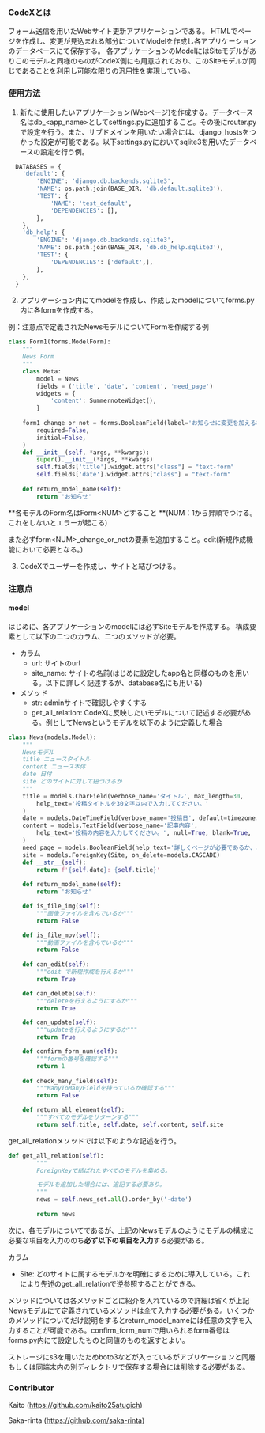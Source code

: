 ### CodeXとは

フォーム送信を用いたWebサイト更新アプリケーションである。
HTMLでページを作成し、変更が見込まれる部分についてModelを作成し各アプリケーションのデータベースにて保存する。
各アプリケーションのModelにはSiteモデルがありこのモデルと同様のものがCodeX側にも用意されており、このSiteモデルが同じであることを利用し可能な限りの汎用性を実現している。

### 使用方法

1. 新たに使用したいアプリケーション(Webページ)を作成する。データベース名はdb_<app_name>としてsettings.pyに追加すること。その後にrouter.pyで設定を行う。また、サブドメインを用いたい場合には、django_hostsをつかった設定が可能である。以下settings.pyにおいてsqlite3を用いたデータベースの設定を行う例。

```python
  DATABASES = {  
  	'default': {
        'ENGINE': 'django.db.backends.sqlite3',
        'NAME': os.path.join(BASE_DIR, 'db.default.sqlite3'),
        'TEST': {
            'NAME': 'test_default',
            'DEPENDENCIES': [],
        },
    },
    'db_help': {
        'ENGINE': 'django.db.backends.sqlite3',
        'NAME': os.path.join(BASE_DIR, 'db.db_help.sqlite3'),
        'TEST': {
            'DEPENDENCIES': ['default',],
        },
    },
  }
```

2. アプリケーション内にてmodelを作成し、作成したmodelについてforms.py内に各formを作成する。

例：注意点で定義されたNewsモデルについてFormを作成する例

```python
class Form1(forms.ModelForm):
    """
    News Form
    """
    class Meta:
        model = News
        fields = ('title', 'date', 'content', 'need_page')
        widgets = {
            'content': SummernoteWidget(),
        }
        
    form1_change_or_not = forms.BooleanField(label='お知らせに変更を加える場合はチェックを入れてください。', 
        required=False,
        initial=False,
    )
    def __init__(self, *args, **kwargs):
        super().__init__(*args, **kwargs)
        self.fields['title'].widget.attrs["class"] = "text-form"
        self.fields['date'].widget.attrs["class"] = "text-form"
    
    def return_model_name(self):
        return 'お知らせ'
```

**各モデルのForm名はForm\<NUM\>とすること **(NUM：1から昇順でつける。これをしないとエラーが起こる)

また必ずform\<NUM\>_change_or_notの要素を追加すること。edit(新規作成機能において必要となる。)

3. CodeXでユーザーを作成し、サイトと結びつける。

### 注意点

#### model
はじめに、各アプリケーションのmodelには必ずSiteモデルを作成する。
構成要素として以下の二つのカラム、二つのメソッドが必要。

- カラム
  -  url: サイトのurl
  -  site_name: サイトの名前(はじめに設定したapp名と同様のものを用いる。以下に詳しく記述するが、database名にも用いる)
- メソッド
  - str: adminサイトで確認しやすくする
  - get_all_relation: CodeXに反映したいモデルについて記述する必要がある。例としてNewsというモデルを以下のように定義した場合

```python
class News(models.Model):
    """
    Newsモデル
    title ニュースタイトル
    content ニュース本体
    date 日付
    site どのサイトに対して紐づけるか
    """
    title = models.CharField(verbose_name='タイトル', max_length=30, 
        help_text='投稿タイトルを30文字以内で入力してください。'
    )
    date = models.DateTimeField(verbose_name='投稿日', default=timezone.now)
    content = models.TextField(verbose_name='記事内容', 
        help_text='投稿の内容を入力してください。', null=True, blank=True,
    )
    need_page = models.BooleanField(help_text='詳しくページが必要であるか、ニュース記事リンクが必要か', default=False)
    site = models.ForeignKey(Site, on_delete=models.CASCADE)
    def __str__(self):
        return f'{self.date}: {self.title}'
    
    def return_model_name(self):
        return 'お知らせ'

    def is_file_img(self):
        """画像ファイルを含んでいるか"""
        return False

    def is_file_mov(self):
        """動画ファイルを含んでいるか"""
        return False
    
    def can_edit(self):
        """edit で新規作成を行えるか"""
        return True

    def can_delete(self):
        """deleteを行えるようにするか"""
        return True

    def can_update(self):
        """updateを行えるようにするか"""
        return True

    def confirm_form_num(self):
        """formの番号を確認する"""
        return 1
    
    def check_many_field(self):
        """ManyToManyFieldを持っているか確認する"""
        return False

    def return_all_element(self):
        """すべてのモデルをリターンする"""
        return self.title, self.date, self.content, self.site

```

get_all_relationメソッドでは以下のような記述を行う。

```python
def get_all_relation(self):
        """
        ForeignKeyで結ばれたすべてのモデルを集める。

        モデルを追加した場合には、追記する必要あり。
        """
        news = self.news_set.all().order_by('-date')
       
        return news
```

次に、各モデルについてであるが、上記のNewsモデルのようにモデルの構成に必要な項目を入力ののち**必ず以下の項目を入力**する必要がある。

カラム

- Site: どのサイトに属するモデルかを明確にするために導入している。これにより先述のget_all_relationで逆参照することができる。

メソッドについては各メソッドごとに紹介を入れているので詳細は省くが上記Newsモデルにて定義されているメソッドは全て入力する必要がある。いくつかのメソッドについてだけ説明をするとreturn_model_nameには任意の文字を入力することが可能である。confirm_form_numで用いられるform番号はforms.py内にて設定したものと同値のものを返すとよい。



ストレージにs3を用いたためboto3などが入っているがアプリケーションと同層もしくは同端末内の別ディレクトリで保存する場合には削除する必要がある。

### Contributor

Kaito (https://github.com/kaito25atugich)

Saka-rinta (https://github.com/saka-rinta)